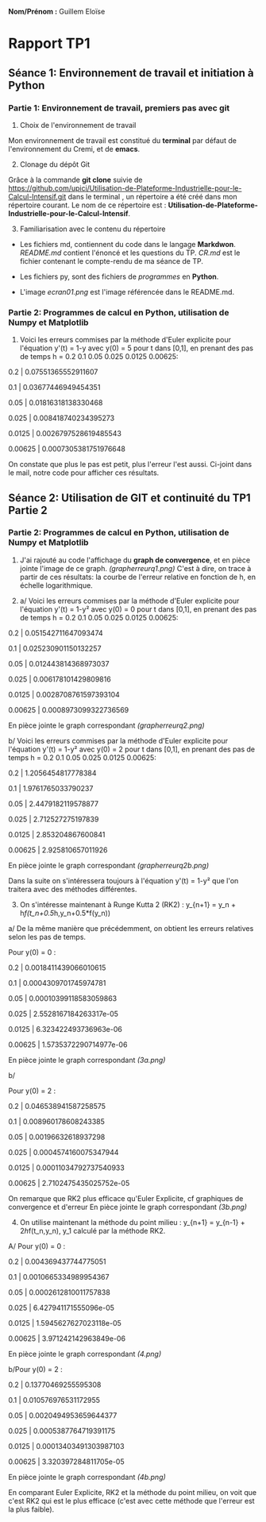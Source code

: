 **Nom/Prénom :** Guillem Eloïse 

# Rapport TP1

## Séance 1: Environnement de travail et initiation à Python

### Partie 1: Environnement de travail, premiers pas avec git

 1. Choix de l'environnement de travail
 
 Mon environnement de travail est constitué du **terminal** par défaut de l'environnement du Cremi, et de **emacs**.
 
 2. Clonage du dépôt Git
 
 Grâce à la commande **git clone** suivie de https://github.com/upici/Utilisation-de-Plateforme-Industrielle-pour-le-Calcul-Intensif.git dans le terminal , un répertoire a été créé dans mon répertoire courant. Le nom de ce répertoire est : **Utilisation-de-Plateforme-Industrielle-pour-le-Calcul-Intensif**.
 
 3. Familiarisation avec le contenu du répertoire

- Les fichiers md, contiennent du code dans le langage **Markdwon**. _README.md_ contient l'énoncé et les questions du TP. _CR.md_ est le fichier contenant le compte-rendu de ma séance de TP.

- Les fichiers py, sont des fichiers de *programmes* en **Python**.

- L'image _ecran01.png_ est l'image référencée dans le README.md.


 
### Partie 2: Programmes de calcul en Python, utilisation de Numpy et Matplotlib

1. Voici les erreurs commises par la méthode d'Euler explicite pour l'équation y'(t) = 1-y avec y(0) = 5 pour t dans [0,1], en prenant des pas de temps h = 0.2 0.1 0.05 0.025 0.0125 0.00625:

0.2 | 0.07551365552911607

0.1 | 0.03677446949454351

0.05 | 0.01816318138330468

0.025 | 0.008418740234395273

0.0125 | 0.0026797528619485543

0.00625 | 0.0007305381751976648

On constate que plus le pas est petit, plus l'erreur l'est aussi.
Ci-joint dans le mail, notre code pour afficher ces résultats.


## Séance 2: Utilisation de GIT et continuité du TP1 Partie 2

### Partie 2: Programmes de calcul en Python, utilisation de Numpy et Matplotlib

1. J'ai rajouté au code l'affichage du **graph de convergence**, et en pièce jointe l'image de ce graph. *(grapherreurq1.png)*
C'est à dire, on trace à partir de ces résultats: la courbe de l'erreur relative en fonction de h, en échelle logarithmique.

2. a/ Voici les erreurs commises par la méthode d'Euler explicite pour l'équation y'(t) = 1-y² avec y(0) = 0 pour t dans [0,1], en prenant des pas de temps h = 0.2 0.1 0.05 0.025 0.0125 0.00625:

0.2 | 0.051542711647093474

0.1 | 0.025230901150132257

0.05 | 0.012443814368973037

0.025 | 0.006178101429809816

0.0125 | 0.0028708761597393104

0.00625 | 0.0008973099322736569

En pièce jointe le graph correspondant *(grapherreurq2.png)*

b/ Voici les erreurs commises par la méthode d'Euler explicite pour l'équation y'(t) = 1-y² avec y(0) = 2 pour t dans [0,1], en prenant des pas de temps h = 0.2 0.1 0.05 0.025 0.0125 0.00625:

0.2 | 1.2056454817778384

0.1 | 1.9761765033790237

0.05 | 2.4479182119578877

0.025 | 2.712527275197839

0.0125 | 2.853204867600841

0.00625 | 2.925810657011926

En pièce jointe le graph correspondant *(grapherreurq2b.png)*

Dans la suite on s'intéressera toujours à l'équation y'(t) = 1-y² que l'on traitera avec des méthodes différentes.

3. On s'intéresse maintenant à Runge Kutta 2  (RK2) :  y_{n+1} = y_n + h*f(t_n+0.5*h,y_n+0.5*f(y_n))


a/ De la même manière que précédemment, on obtient les erreurs relatives selon les pas de temps.

Pour y(0) = 0 :

0.2 | 0.0018411439066010615

0.1 | 0.0004309701745974781

0.05 | 0.00010399118583059863

0.025 | 2.5528167184263317e-05

0.0125 | 6.323422493736963e-06

0.00625 | 1.5735372290714977e-06


En pièce jointe le graph correspondant *(3a.png)*




b/

Pour y(0) = 2 :


0.2 | 0.046538941587258575

0.1 | 0.008960178608243385

0.05 | 0.00196632618937298

0.025 | 0.0004574160075347944

0.0125 | 0.00011034792737540933

0.00625 | 2.7102475435025752e-05


On remarque que RK2 plus efficace qu'Euler Explicite, cf graphiques de convergence et d'erreur
En pièce jointe le graph correspondant *(3b.png)*

4. On utilise maintenant la méthode du point milieu : y_{n+1} = y_{n-1} + 2*h*f(t_n,y_n), y_1 calculé par la méthode RK2.


A/ Pour y(0) = 0 :


0.2 | 0.004369437744775051

0.1 | 0.0010665334989954367

0.05 | 0.0002612810011757838

0.025 | 6.427941171555096e-05

0.0125 | 1.5945627627023118e-05

0.00625 | 3.971242142963849e-06


En pièce jointe le graph correspondant *(4.png)*

b/Pour y(0) = 2 :


0.2 | 0.13770469255595308

0.1 | 0.010576976531172955

0.05 | 0.0020494953659644377

0.025 | 0.0005387764719391175

0.0125 | 0.00013403491303987103

0.00625 | 3.320397284811705e-05

En pièce jointe le graph correspondant *(4b.png)*


En comparant Euler Explicite, RK2 et la méthode du point milieu, on voit que c'est RK2 qui est le plus efficace (c'est avec cette méthode que l'erreur est la plus faible).






